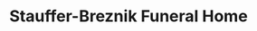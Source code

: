 ---
title: "Stauffer-Breznik Funeral Home"
url: /ringtown/stauffer-breznik-funeral-home/
shop: Bestattungen
---